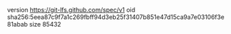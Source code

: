 version https://git-lfs.github.com/spec/v1
oid sha256:5eea87c9f7a1c269fbff94d3eb25f31407b851e47d15ca9a7e03106f3e81abab
size 85432
